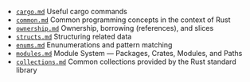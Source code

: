- [`cargo.md`](cargo.md) Useful cargo commands
- [`common.md`](common.md) Common programming concepts in the context of Rust
- [`ownership.md`](ownership.md) Ownership, borrowing (references), and slices
- [`structs.md`](structs.md) Structuring related data
- [`enums.md`](enums.md) Enunumerations and pattern matching
- [`modules.md`](modules.md) Module System — Packages, Crates, Modules, and Paths
- [`collections.md`](collections.md) Common collections provided by the Rust standard library